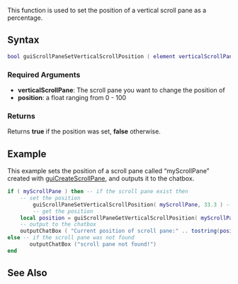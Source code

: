 This function is used to set the position of a vertical scroll pane as a percentage.

Syntax
------

``` lua
bool guiScrollPaneSetVerticalScrollPosition ( element verticalScrollPane, float position )
```

### Required Arguments

-   **verticalScrollPane**: The scroll pane you want to change the position of
-   **position**: a float ranging from 0 - 100

### Returns

Returns **true** if the position was set, **false** otherwise.

Example
-------

This example sets the position of a scroll pane called “myScrollPane” created with [guiCreateScrollPane](/docs/guiCreateScrollPane.md "wikilink"), and outputs it to the chatbox.

``` lua
if ( myScrollPane ) then -- if the scroll pane exist then
    -- set the position
        guiScrollPaneSetVerticalScrollPosition( myScrollPane, 33.3 ) -- 1/3 from the upside
        -- get the position
    local position = guiScrollPaneGetVerticalScrollPosition( myScrollPane )
    -- output to the chatbox
    outputChatBox ( "Current position of scroll pane:" .. tostring(position) .. "%" )
else -- if the scroll pane was not found
       outputChatBox ("scroll pane not found!")
end
```

See Also
--------
